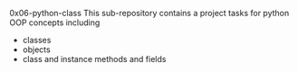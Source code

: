 0x06-python-class
This sub-repository contains a project tasks for python OOP concepts including
- classes
- objects
- class and instance methods and fields
